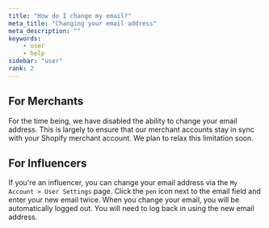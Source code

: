 ```yaml
---
title: "How do I change my email?"
meta_title: "Changing your email address"
meta_description: ""
keywords:
    - user
    - help
sidebar: "user"
rank: 2
---
```


For Merchants
-------------

For the time being, we have disabled the ability to change your email address. This is largely to ensure that our merchant accounts stay in sync with your Shopify merchant account. We plan to relax this limitation soon.

For Influencers
---------------

If you're an influencer, you can change your email address via the `My Account > User Settings` page. Click the `pen` icon next to the email field and enter your new email twice. When you change your email, you will be automatically logged out. You will need to log back in using the new email address.
